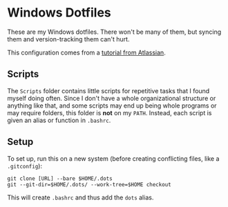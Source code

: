 # Windows Dotfiles

These are my Windows dotfiles. There won't be many of them, but syncing them and
version-tracking them can't hurt.

This configuration comes from a [tutorial from Atlassian][atlassian].


## Scripts

The `Scripts` folder contains little scripts for repetitive tasks that I found
myself doing often. Since I don't have a whole organizational structure or
anything like that, and some scripts may end up being whole programs or may
require folders, this folder is **not** on my `PATH`. Instead, each script is
given an alias or function in `.bashrc`.


## Setup

To set up, run this on a new system (before creating conflicting files, like a
`.gitconfig`):

```
git clone [URL] --bare $HOME/.dots
git --git-dir=$HOME/.dots/ --work-tree=$HOME checkout
```

This will create `.bashrc` and thus add the `dots` alias.


<!--

+----------------------------------------------------------------------------+
|                                                                            |
|   I am now just committing the full path to Windows Terminal's settings.   |
|   Since WT replaces the settings file every time you edit it (to provide   |
|   backups), the hard-link breaks as soon as you use the GUI to change      |
|   any settings.                                                            |
|                                                                            |
+----------------------------------------------------------------------------+

### Windows Terminal

Because of where Windows Terminal stores its `settings.json`, a hard-link has to
be used.

1.  Find the Windows Terminal settings directory. If installed from the Windows
    Store, it should be inside `C:\Users\Matthew\AppData\Local\Packages\` and
    called `Microsoft.WindowsTerminal_8wekyb3d8bbwe`. You want the `LocalState`
    folder.
2.  Delete the `settings.json` that's already there,
3.  Replace it with a symlink using the following command:  
    ```
    mklink /H "C:\Users\Matthew\AppData\Local\Packages\Microsoft.WindowsTerminal_8wekyb3d8bbwe\LocalState\settings.json" "C:\Users\Matthew\.terminal-settings.json"
    ```
    - You need to use a full path for this to work
    - It's probably best to close Windows Terminal and do this with `cmd` while
      you're messing with settings, just so Windows Terminal doesn't regenerate
      the file.

-->



[atlassian]: https://www.atlassian.com/git/tutorials/dotfiles
